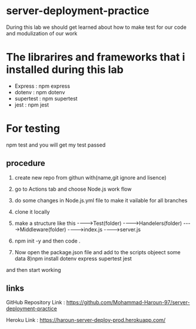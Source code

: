# server-deployment-practice

During this lab we should get learned about how to make test for our code and modulization of our work 

# The librarires and frameworks that i installed during this lab 

* Express : npm express
* dotenv : npm dotenv 
* supertest : npm supertest 
* jest : npm jest 




# For testing 

npm test 
and you will get my test passed 


## procedure

1) create new repo from githun with(name,git ignore and lisence)
2) go to Actions tab and choose Node.js work flow
3) do some changes in Node.js.yml file to make it vailable for all branches 
4) clone it locally 
5) make a structure like this 
---->Test(folder)
---->Handelers(folder)
---->Middleware(folder)
---->index.js
---->server.js

6) npm init -y and then code .
7) Now open the package.json file and add to the scripts objeect some data
8)npm install dotenv express supertest jest 

and then start working 


## links

GitHub Repository Link : https://github.com/Mohammad-Haroun-97/server-deployment-practice 

Heroku Link : https://haroun-server-deploy-prod.herokuapp.com/ 
